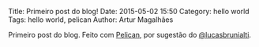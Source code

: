 Title: Primeiro post do blog!
Date: 2015-05-02 15:50
Category: hello world
Tags: hello world, pelican
Author: Artur Magalhães

Primeiro post do blog. Feito com [Pelican](http://getpelican.com/), por sugestão do [@lucasbrunialti](https://github.com/lucasbrunialti/).
